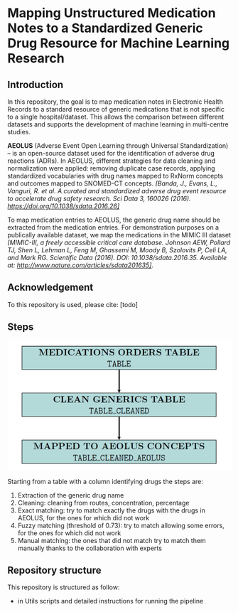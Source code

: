 # Mapping Unstructured Medication Notes to a Standardized Generic Drug Resource for Machine Learning Research

## Introduction

In this repository, the goal is to map medication notes in Electronic Health Records to a standard resource of generic medications that is not specific to a single hospital/dataset. This allows the comparison between different datasets and supports the development of machine learning in multi-centre studies. 


**AEOLUS** (Adverse Event Open Learning through Universal Standardization) – is an open-source dataset used for the identification of adverse drug reactions (ADRs).  In AEOLUS, different strategies for data cleaning and normalization were applied: removing duplicate case records, applying standardized vocabularies with drug names mapped to RxNorm concepts and outcomes mapped to SNOMED-CT concepts. *[Banda, J., Evans, L., Vanguri, R. et al. A curated and standardized adverse drug event resource to accelerate drug safety research. Sci Data 3, 160026 (2016). https://doi.org/10.1038/sdata.2016.26]*


To map medication entries to AEOLUS, the generic drug name should be extracted from the medication entries. For demonstration purposes on a publically available dataset, we map the medications in the MIMIC III dataset *[MIMIC-III, a freely accessible critical care database. Johnson AEW, Pollard TJ, Shen L, Lehman L, Feng M, Ghassemi M, Moody B, Szolovits P, Celi LA, and Mark RG. Scientific Data (2016). DOI: 10.1038/sdata.2016.35. Available at: http://www.nature.com/articles/sdata201635]*. 


## Acknowledgement

To this repository is used, please cite: [todo]


## Steps
![Pipeline](https://github.com/mappingaeolus/mapping_medications/blob/master/pipeline.png)

Starting from a table with a column identifying drugs the steps are:
1)  Extraction of the generic drug name
1)	Cleaning: cleaning from routes, concentration, percentage
2)	Exact matching: try to match exactly the drugs with the drugs in AEOLUS, for the ones for which did not work
3)	Fuzzy matching (threshold of 0.73): try to match allowing some errors, for the ones for which did not work
4)	Manual matching: the ones that did not match try to match them manually thanks to the collaboration with experts

## Repository structure

This repository is structured as follow:
- in Utils scripts and detailed instructions for running the pipeline
